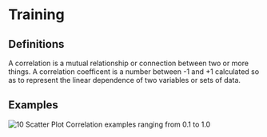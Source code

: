# Training

## Definitions
A correlation is a mutual relationship or connection between two or more things.
A correlation coefficent is a number between -1 and +1 calculated so as to represent the linear dependence of two variables or sets of data.

## Examples
![10 Scatter Plot Correlation examples ranging from 0.1 to 1.0](./assets/redblueheatmap.png)
